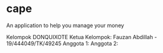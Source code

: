 # cape
An application to help you manage your money

Kelompok DONQUIXOTE
Ketua Kelompok: Fauzan Abdillah - 19/444049/TK/49245
Anggota 1:
Anggota 2:
